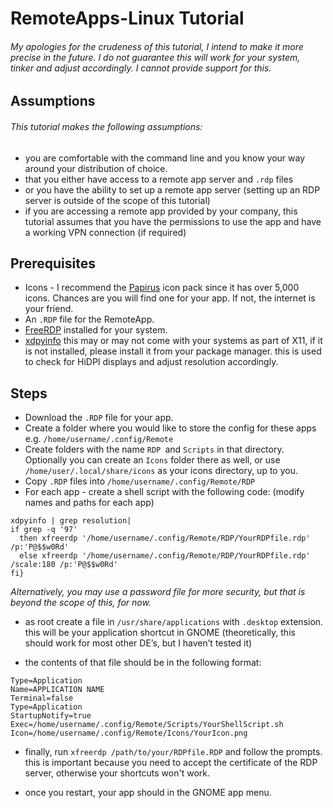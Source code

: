 # RemoteApps-Linux Tutorial
###### My apologies for the crudeness of this tutorial, I intend to make it more precise in the future. I do not guarantee this will work for your system, tinker and adjust accordingly. I cannot provide support for this.
## Assumptions
###### This tutorial makes the following assumptions: 
* you are comfortable with the command line and you know your way around your distribution of choice.
* that you either have access to a remote app server and `.rdp` files
* or you have the ability to set up a remote app server (setting up an RDP server is outside of the scope of this tutorial)
* if you are accessing a remote app provided by your company, this tutorial assumes that you have the permissions to use the app and have a working VPN connection (if required)

## Prerequisites
* Icons - I recommend the [Papirus](https://www.gnome-look.org/s/Gnome/p/1166289)  icon pack since it has over 5,000 icons. Chances are you will find one for your app. If not, the internet is your friend. 
* An `.RDP` file for the RemoteApp. 
* [FreeRDP](https://www.freerdp.com/) installed for your system.
* [xdpyinfo](https://docs.oracle.com/cd/E36784_01/html/E36870/xdpyinfo-1.html) this may or may not come with your systems as part of X11, if it is not installed, please install it from your package manager. this is used to check for HiDPI displays and adjust resolution accordingly.

## Steps
* Download the `.RDP` file for your app.
* Create a folder where you would like to store the config for these apps e.g. `/home/username/.config/Remote`
* Create folders with the name `RDP `and `Scripts` in that directory. Optionally you can create an `Icons` folder there as well, or use `/home/user/.local/share/icons` as your icons directory, up to you.
* Copy `.RDP` files into `/home/username/.config/Remote/RDP`
* For each app - create a shell script with the following code: (modify names and paths for each app)
```{Bash}<space>{#!/bin/bash
xdpyinfo | grep resolution|
if grep -q '97'
  then xfreerdp '/home/username/.config/Remote/RDP/YourRDPfile.rdp' /p:'P@$$w0Rd'
  else xfreerdp '/home/username/.config/Remote/RDP/YourRDPfile.rdp' /scale:180 /p:'P@$$w0Rd'
fi}
```
_Alternatively, you may use a password file for more security, but that is beyond the scope of this, for now._

* as root create a file in `/usr/share/applications` with `.desktop` extension. this will be your application shortcut in GNOME (theoretically, this should work for most other DE’s, but I haven’t tested it)

* the contents of that file should be in the following format:
```[Desktop Entry]
Type=Application
Name=APPLICATION NAME
Terminal=false
Type=Application
StartupNotify=true
Exec=/home/username/.config/Remote/Scripts/YourShellScript.sh
Icon=/home/username/.config/Remote/Icons/YourIcon.png
```

* finally, run `xfreerdp /path/to/your/RDPfile.RDP` and follow the prompts. this is important because you need to accept the certificate of the RDP server, otherwise your shortcuts won't work.

* once you restart, your app should in the GNOME app menu.
